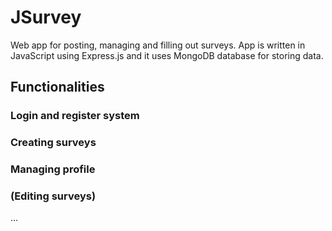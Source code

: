 # JSurvey
Web app for posting, managing and filling out surveys. App is written in JavaScript using Express.js and it uses MongoDB database for storing data.

## Functionalities

### Login and register system
### Creating surveys
### Managing profile
### (Editing surveys)
...
